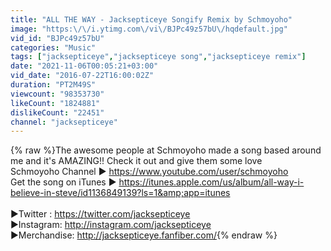 ```yaml
---
title: "ALL THE WAY - Jacksepticeye Songify Remix by Schmoyoho"
image: "https:\/\/i.ytimg.com\/vi\/BJPc49z57bU\/hqdefault.jpg"
vid_id: "BJPc49z57bU"
categories: "Music"
tags: ["jacksepticeye","jacksepticeye song","jacksepticeye remix"]
date: "2021-11-06T00:05:21+03:00"
vid_date: "2016-07-22T16:00:02Z"
duration: "PT2M49S"
viewcount: "98353730"
likeCount: "1824881"
dislikeCount: "22451"
channel: "jacksepticeye"
---
```

{% raw %}The awesome people at Schmoyoho made a song based around me and it's AMAZING!! Check it out and give them some love<br />Schmoyoho Channel ► <a rel="nofollow" target="blank" href="https://www.youtube.com/user/schmoyoho">https://www.youtube.com/user/schmoyoho</a><br />Get the song on iTunes ► <a rel="nofollow" target="blank" href="https://itunes.apple.com/us/album/all-way-i-believe-in-steve/id1136849139?ls=1&amp;app=itunes">https://itunes.apple.com/us/album/all-way-i-believe-in-steve/id1136849139?ls=1&amp;app=itunes</a><br /><br />►Twitter : <a rel="nofollow" target="blank" href="https://twitter.com/jacksepticeye">https://twitter.com/jacksepticeye</a><br />►Instagram: <a rel="nofollow" target="blank" href="http://instagram.com/jacksepticeye">http://instagram.com/jacksepticeye</a><br />►Merchandise: <a rel="nofollow" target="blank" href="http://jacksepticeye.fanfiber.com/">http://jacksepticeye.fanfiber.com/</a>{% endraw %}
